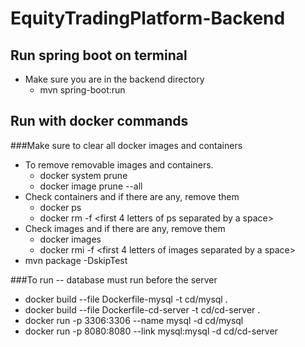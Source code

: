 # EquityTradingPlatform-Backend

## Run spring boot on terminal
* Make sure you are in the backend directory
	* mvn spring-boot:run

## Run with docker commands
###Make sure to clear all docker images and containers
* To remove removable images and containers.
	* docker system prune
	* docker image prune --all
* Check containers and if there are any, remove them
	* docker ps
	* docker rm -f <first 4 letters of ps separated by a space>
* Check images and if there are any, remove them
	* docker images
	* docker rmi -f <first 4 letters of images separated by a space>
* mvn package -DskipTest

###To run -- database must run before the server
* docker build --file  Dockerfile-mysql -t cd/mysql .
* docker build --file Dockerfile-cd-server -t cd/cd-server .
* docker run -p 3306:3306 --name mysql -d cd/mysql
* docker run -p 8080:8080 --link mysql:mysql -d cd/cd-server
